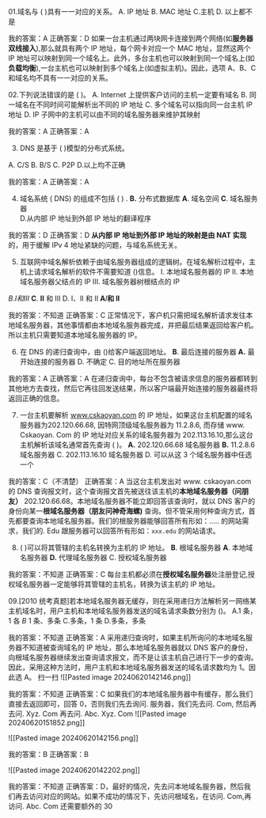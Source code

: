 01.域名与 ( )具有一一对应的关系。
A. IP 地址   B. MAC 地址   C.主机   D. 以上都不是

我的答案：A
正确答案：D 如果一台主机通过两块网卡连接到两个网络(如**服务器双线接入**),那么就具有两个 IP 地址，每个网卡对应一个 MAC 地址，显然这两个 IP 地址可以映射到同一个域名上。此外，多台主机也可以映射到同一个域名上(如**负载均衡**),一台主机也可以映射到多个域名上(如虚拟主机)。因此，选项 A、B、C 和域名均不具有一一对应的关系。

02.下列说法错误的是 ( )。
A. Internet 上提供客户访问的主机一定要有域名
B. 同一域名在不同时间可能解析出不同的 IP 地址
C. 多个域名可以指向同一台主机 IP 地址
D. IP 子网中的主机可以由不同的域名服务器来维护其映射

我的答案：A
正确答案：A

03. DNS 是基于 ( )模型的分布式系统。

A. C/S
B. B/S
C. P2P
D.以上均不正确

我的答案：A
正确答案：A

04. 域名系统 ( DNS) 的组成不包括 ( ) .
$\mathbf{B.}$ 分布式数据库
$\mathbf{A}.$ 域名空间
$\mathbf{C}.$ 域名服务器   
D.从内部 IP 地址到外部 IP 地址的翻译程序

我的答案：D
正确答案：D **从内部 IP 地址到外部 IP 地址的映射是由 NAT 实现**的，用于缓解 IPv 4 地址紧缺的问题，与域名系统无关。

05. 互联网中域名解析依赖于由域名服务器组成的逻辑树。在域名解析过程中，主机上请求域名解析的软件不需要知道 ()信息。
I. 本地域名服务器的 IP
II. 本地域名服务器父结点的 IP
III. 域名服务器树根结点的 IP

$B. I和 III$
$\mathbf{C} .$ $\mathbf{II}$ 和 III
D. I、II 和 II
$\mathbf{A} I\textbf{和 II}$

我的答案：不知道
正确答案：C 正常情况下，客户机只需把域名解析请求发往本地域名服务器，其他事情都由本地域名服务器完成，并把最后结果返回给客户机。所以主机只需要知道本地域名服务器的 IP。

06. 在 DNS 的递归查询中，由 ()给客户端返回地址。
$\mathbf{B} .$ 最后连接的服务器
$\mathbf{A.}$ 最开始连接的服务器
D. 不确定
C. 目的地址所在服务器

我的答案：A
正确答案：A 在递归查询中，每台不包含被请求信息的服务器都转到其他地方去查找，然后它再往回发送结果，所以客户端最开始连接的服务器最终将返回正确的信息。

07. 一台主机要解析 www.cskaoyan.com 的 IP 地址，如果这台主机配置的域名服务器为202.120.66.68, 因特网顶级域名服务器为 11.2.8.6, 而存储 www. Cskaoyan. Com 的 IP 地址对应关系的域名服务器为 202.113.16.10,那么这台主机解析该域名通常首先查询 ( )。
$\mathbf{A. }$ 202.120.66.68 域名服务器
$\mathbf{B.}$ 11.2.8.6 域名服务器
C. 202.113.16.10 域名服务器
D. 可以从这 3 个域名服务器中任选一个

我的答案：C（不清楚）
正确答案：A 当这台主机发出对 www. cskaoyan.com 的 DNS 查询报文时，这个查询报文首先被送往该主机的**本地域名服务器（问朋友）** 202.120.66.68。本地域名服务器不能立即回答该查询时，就以 DNS 客户的身份向某一**根域名服务器（朋友问神奇海螺)** 查询。但不管采用何种查询方式，首先都要查询本地域名服务器。我们的根服务器能够回答所有形如：$\dots..$ 的网站需求，我们的. Edu 跟服务器可以回答所有形如：`xxx.edu` 的网站请求。

08. ( )可以将其管辖的主机名转换为主机的 IP 地址。
$\mathbf{B} .$ 根域名服务器
$\mathbf{A} .$ 本地域名服务器
$\mathbf{D.}$ 代理域名服务器
C. 授权域名服务器

我的答案：不知道
正确答案：C 每台主机都必须在**授权域名服务器**处注册登记,授权域名服务器一定能够将其管辖的主机名，转换为该主机的 IP 地址。

09.[2010 统考真题]若本地域名服务器无缓存，则在采用递归方法解析另一网络某主机域名时，用户主机和本地域名服务器发送的域名请求条数分别为 ()。
A.1 条，1 各 
$B$ 1 条、多条 
C.多条，1 条 
D.多条，多条

我的答案：不知道
正确答案：A 采用递归查询时，如果主机所询问的本地域名服务器不知道被查询域名的 IP 地址，那么本地域名服务器就以 DNS 客户的身份，向根域名服务器继续发出查询请求报文，而不是让该主机自己进行下一步的查询。因此，采用这种方法时，用户主机和本地域名服务器发送的域名请求数均为 1。因此选 A。
扫一扫
![[Pasted image 20240620142146.png]]


我的答案：不知道
正确答案：C 如果我们的本地域名服务器中有缓存，那么我们直接去返回即可，回答 0，否则我们先去询问. 服务器，我们先去问. Com, 然后再去问. Xyz. Com 再去问. Abc. Xyz. Com
![[Pasted image 20240620151852.png]]


![[Pasted image 20240620142156.png]]

我的答案：B
正确答案：B

![[Pasted image 20240620142202.png]]

我的答案：不知道
正确答案：D，最好的情况，先去问本地域名服务器，然后我们再去访问对应的网站。如果不成功的情况下，先访问根域名，在访问. Com,再访问. Abc. Com 还需要额外的 30